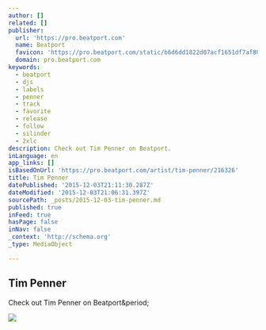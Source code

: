 ```yaml
---
author: []
related: []
publisher:
  url: 'https://pro.beatport.com'
  name: Beatport
  favicon: 'https://pro.beatport.com/static/b6d6dd1822d07acf1651df7af80ced311eebbbf5/images/favicon-16x16.png'
  domain: pro.beatport.com
keywords:
  - beatport
  - djs
  - labels
  - penner
  - track
  - favorite
  - release
  - follow
  - silinder
  - 2xlc
description: Check out Tim Penner on Beatport.
inLanguage: en
app_links: []
isBasedOnUrl: 'https://pro.beatport.com/artist/tim-penner/216326'
title: Tim Penner
datePublished: '2015-12-03T21:11:30.287Z'
dateModified: '2015-12-03T21:06:31.397Z'
sourcePath: _posts/2015-12-03-tim-penner.md
published: true
inFeed: true
hasPage: false
inNav: false
_context: 'http://schema.org'
_type: MediaObject

---
```

<article style=""><h1>Tim Penner</h1><p>Check out Tim Penner on Beatport&amp;period;</p><img src="https://geo-media.beatport.com/image/6502628.jpg" /></article>